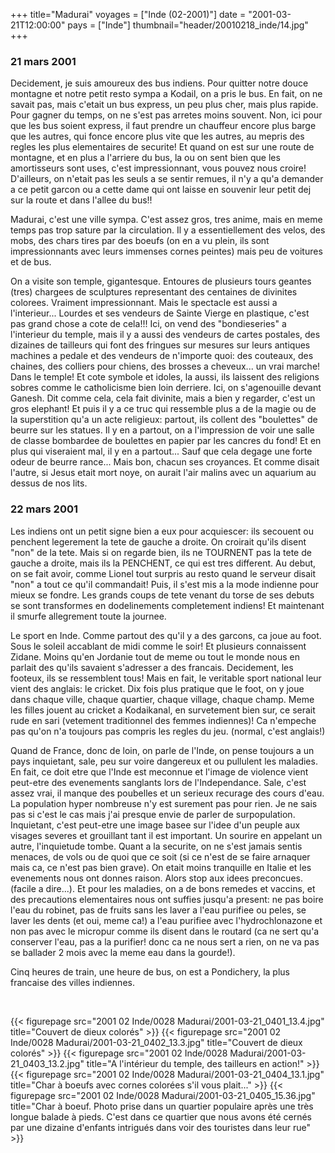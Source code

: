 +++
title="Madurai"
voyages = ["Inde (02-2001)"]
date = "2001-03-21T12:00:00"
pays = ["Inde"]
thumbnail="header/20010218_inde/14.jpg"
+++
### 21 mars 2001

Decidement, je suis amoureux des bus indiens. Pour quitter notre douce montagne 
et notre petit resto sympa a Kodail, on a pris le bus. En fait, on ne savait 
pas, mais c'etait un bus express, un peu plus cher, mais plus rapide. Pour gagner 
du temps, on ne s'est pas arretes moins souvent. Non, ici pour que les bus soient 
express, il faut prendre un chauffeur encore plus barge que les autres, qui 
fonce encore plus vite que les autres, au mepris des regles les plus elementaires 
de securite! Et quand on est sur une route de montagne, et en plus a l'arriere 
du bus, la ou on sent bien que les amortisseurs sont uses, c'est impressionnant, 
vous pouvez nous croire! D'ailleurs, on n'etait pas les seuls a se sentir remues, 
il n'y a qu'a demander a ce petit garcon ou a cette dame qui ont laisse en souvenir 
leur petit dej sur la route et dans l'allee du bus!!

Madurai, c'est une ville sympa. C'est assez gros, tres anime, mais en meme 
temps pas trop sature par la circulation. Il y a essentiellement des velos, 
des mobs, des chars tires par des boeufs (on en a vu plein, ils sont impressionnants 
avec leurs immenses cornes peintes) mais peu de voitures et de bus.

On a visite son temple, gigantesque. Entoures de plusieurs tours geantes (tres) 
chargees de sculptures representant des centaines de divinites colorees. Vraiment 
impressionnant. Mais le spectacle est aussi a l'interieur... Lourdes et ses 
vendeurs de Sainte Vierge en plastique, c'est pas grand chose a cote de cela!!! 
Ici, on vend des "bondieseries" a l'interieur du temple, mais il y a aussi des 
vendeurs de cartes postales, des dizaines de tailleurs qui font des fringues 
sur mesures sur leurs antiques machines a pedale et des vendeurs de n'importe 
quoi: des couteaux, des chaines, des colliers pour chiens, des brosses a cheveux... 
un vrai marche! Dans le temple! Et cote symbole et idoles, la aussi, ils laissent 
des religions sobres comme le catholicisme bien loin derriere. Ici, on s'agenouille 
devant Ganesh. Dit comme cela, cela fait divinite, mais a bien y regarder, c'est 
un gros elephant! Et puis il y a ce truc qui ressemble plus a de la magie ou 
de la superstition qu'a un acte religieux: partout, ils collent des "boulettes" 
de beurre sur les statues. Il y en a partout, on a l'impression de voir une 
salle de classe bombardee de boulettes en papier par les cancres du fond! Et 
en plus qui viseraient mal, il y en a partout... Sauf que cela degage une forte 
odeur de beurre rance... Mais bon, chacun ses croyances. Et comme disait l'autre, 
si Jesus etait mort noye, on aurait l'air malins avec un aquarium au dessus 
de nos lits.

### 22 mars 2001

Les indiens ont un petit signe bien a eux pour acquiescer: ils secouent ou 
penchent legerement la tete de gauche a droite. On croirait qu'ils disent "non" 
de la tete. Mais si on regarde bien, ils ne TOURNENT pas la tete de gauche a 
droite, mais ils la PENCHENT, ce qui est tres different. Au debut, on se fait 
avoir, comme Lionel tout surpris au resto quand le serveur disait "non" a tout 
ce qu'il commandait! Puis, il s'est mis a la mode indienne pour mieux se fondre. 
Les grands coups de tete venant du torse de ses debuts se sont transformes en 
dodelinements completement indiens! Et maintenant il smurfe allegrement toute 
la journee.

Le sport en Inde. Comme partout des qu'il y a des garcons, ca joue au foot. 
Sous le soleil accablant de midi comme le soir! Et plusieurs connaissent Zidane. 
Moins qu'en Jordanie tout de meme ou tout le monde nous en parlait des qu'ils 
savaient s'adresser a des francais. Decidement, les footeux, ils se ressemblent 
tous! Mais en fait, le veritable sport national leur vient des anglais: le cricket. 
Dix fois plus pratique que le foot, on y joue dans chaque ville, chaque quartier, 
chaque village, chaque champ. Meme les filles jouent au cricket a Kodaikanal, 
en survetement bien sur, ce serait rude en sari (vetement traditionnel des femmes 
indiennes)! Ca n'empeche pas qu'on n'a toujours pas compris les regles du jeu. 
(normal, c'est anglais!) 

Quand de France, donc de loin, on parle de l'Inde, on pense toujours a un pays 
inquietant, sale, peu sur voire dangereux et ou pullulent les maladies. En fait, 
ce doit etre que l'Inde est meconnue et l'image de violence vient peut-etre 
des evenements sanglants lors de l'Independance. Sale, c'est assez vrai, il 
manque des poubelles et un serieux recurage des cours d'eau. La population hyper 
nombreuse n'y est surement pas pour rien. Je ne sais pas si c'est le cas mais 
j'ai presque envie de parler de surpopulation. Inquietant, c'est peut-etre une 
image basee sur l'idee d'un peuple aux visages severes et grouillant tant il 
est important. Un sourire en appelant un autre, l'inquietude tombe. Quant a 
la securite, on ne s'est jamais sentis menaces, de vols ou de quoi que ce soit 
(si ce n'est de se faire arnaquer mais ca, ce n'est pas bien grave). On etait 
moins tranquille en Italie et les evenements nous ont donnes raison. Alors stop 
aux idees preconcues. (facile a dire...). Et pour les maladies, on a de bons 
remedes et vaccins, et des precautions elementaires nous ont suffies jusqu'a 
present: ne pas boire l'eau du robinet, pas de fruits sans les laver a l'eau 
purifiee ou peles, se laver les dents (et oui, meme ca!) a l'eau purifiee avec 
l'hydrochlonazone et non pas avec le micropur comme ils disent dans le routard 
(ca ne sert qu'a conserver l'eau, pas a la purifier! donc ca ne nous sert a 
rien, on ne va pas se ballader 2 mois avec la meme eau dans la gourde!). 

Cinq heures de train, une heure de bus, on est a Pondichery, la plus francaise 
des villes indiennes.

&nbsp;


<div id="TOTO">{{< figurepage src="2001 02 Inde/0028 Madurai/2001-03-21_0401_13.4.jpg" title="Couvert de dieux colorés"  >}}
{{< figurepage src="2001 02 Inde/0028 Madurai/2001-03-21_0402_13.3.jpg" title="Couvert de dieux colorés"  >}}
{{< figurepage src="2001 02 Inde/0028 Madurai/2001-03-21_0403_13.2.jpg" title="A l'intérieur du temple, des tailleurs en action!"  >}}
{{< figurepage src="2001 02 Inde/0028 Madurai/2001-03-21_0404_13.1.jpg" title="Char à boeufs avec cornes colorées s'il vous plait..."  >}}
{{< figurepage src="2001 02 Inde/0028 Madurai/2001-03-21_0405_15.36.jpg" title="Char à boeuf. Photo prise dans un quartier populaire après une très longue balade à pieds. C'est dans ce quartier que nous avons été cernés par une dizaine d'enfants intrigués dans voir des touristes dans leur rue"  >}}
</DIV>

